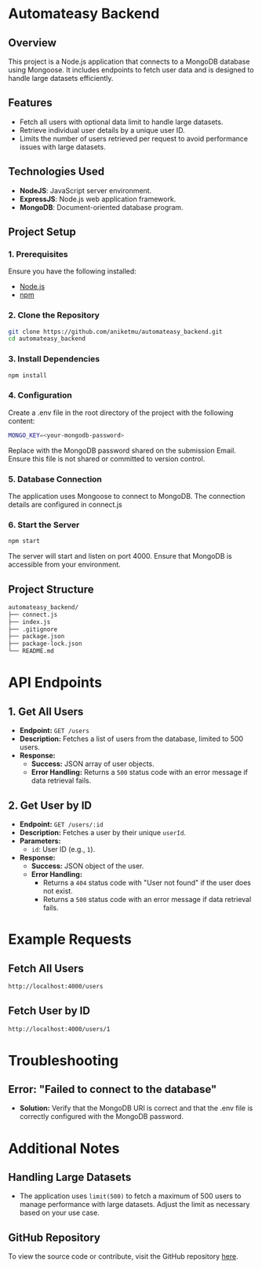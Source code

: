 # Automateasy Backend

## Overview
This project is a Node.js application that connects to a MongoDB database using Mongoose. It includes endpoints to fetch user data and is designed to handle large datasets efficiently.

## Features
- Fetch all users with optional data limit to handle large datasets.
- Retrieve individual user details by a unique user ID.
- Limits the number of users retrieved per request to avoid performance issues with large datasets.

## Technologies Used
- **NodeJS**: JavaScript server environment.
- **ExpressJS**: Node.js web application framework.
- **MongoDB**: Document-oriented database program.

## Project Setup

### 1. Prerequisites
Ensure you have the following installed:
- [Node.js](https://nodejs.org/) 
- [npm](https://www.npmjs.com/)

### 2. Clone the Repository
```bash
git clone https://github.com/aniketmu/automateasy_backend.git
cd automateasy_backend

```

### 3. Install Dependencies
```bash
npm install
```

### 4. Configuration
Create a .env file in the root directory of the project with the following content:
```bash
MONGO_KEY=<your-mongodb-password>
```

Replace <your-mongodb-password> with the MongoDB password shared on the submission Email. Ensure this file is not shared or committed to version control.

### 5. Database Connection
The application uses Mongoose to connect to MongoDB. The connection details are configured in connect.js

### 6. Start the Server

```bash
npm start
```

The server will start and listen on port 4000. Ensure that MongoDB is accessible from your environment.

## Project Structure

```bash
automateasy_backend/
├── connect.js
├── index.js
├── .gitignore
├── package.json
├── package-lock.json
└── README.md
```

# API Endpoints

## 1. Get All Users
- **Endpoint:** `GET /users`
- **Description:** Fetches a list of users from the database, limited to 500 users.
- **Response:**
  - **Success:** JSON array of user objects.
  - **Error Handling:** Returns a `500` status code with an error message if data retrieval fails.

## 2. Get User by ID
- **Endpoint:** `GET /users/:id`
- **Description:** Fetches a user by their unique `userId`.
- **Parameters:**
  - `id`: User ID (e.g., `1`).
- **Response:**
  - **Success:** JSON object of the user.
  - **Error Handling:**
    - Returns a `404` status code with "User not found" if the user does not exist.
    - Returns a `500` status code with an error message if data retrieval fails.

# Example Requests

## Fetch All Users
```bash
http://localhost:4000/users
```

## Fetch User by ID
```bash
http://localhost:4000/users/1
```

# Troubleshooting

## Error: "Failed to connect to the database"
- **Solution:** Verify that the MongoDB URI is correct and that the .env file is correctly configured with the MongoDB password.

# Additional Notes

## Handling Large Datasets
- The application uses `limit(500)` to fetch a maximum of 500 users to manage performance with large datasets. Adjust the limit as necessary based on your use case.

## GitHub Repository
To view the source code or contribute, visit the GitHub repository [here](https://github.com/aniketmu/automateasy_backend).

